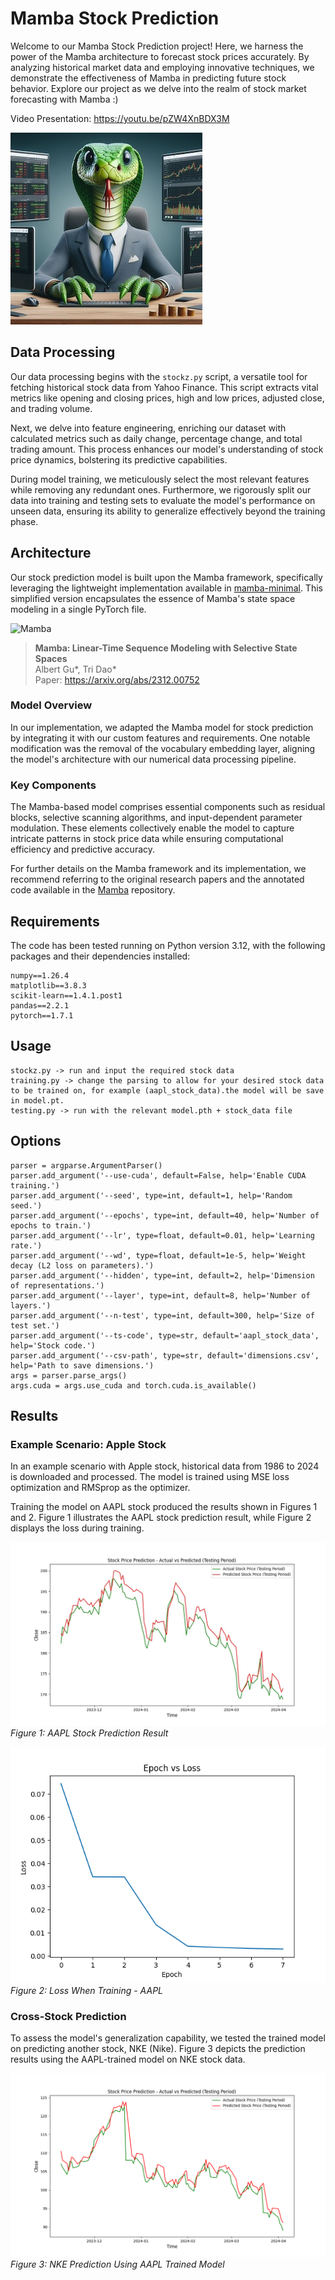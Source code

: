 # Mamba Stock Prediction

Welcome to our Mamba Stock Prediction project! Here, we harness the power of the Mamba architecture to forecast stock prices accurately. By analyzing historical market data and employing innovative techniques, we demonstrate the effectiveness of Mamba in predicting future stock behavior. Explore our project as we delve into the realm of stock market forecasting with Mamba :)

Video Presentation: https://youtu.be/pZW4XnBDX3M

![Image Description](https://github.com/Eitan-zw/MambaStocks_Project/blob/master/_11520c05-2fec-40dc-9263-98494b359cb9.jpeg)


## Data Processing

Our data processing begins with the `stockz.py` script, a versatile tool for fetching historical stock data from Yahoo Finance. This script extracts vital metrics like opening and closing prices, high and low prices, adjusted close, and trading volume.

Next, we delve into feature engineering, enriching our dataset with calculated metrics such as daily change, percentage change, and total trading amount. This process enhances our model's understanding of stock price dynamics, bolstering its predictive capabilities.

During model training, we meticulously select the most relevant features while removing any redundant ones. Furthermore, we rigorously split our data into training and testing sets to evaluate the model's performance on unseen data, ensuring its ability to generalize effectively beyond the training phase.

## Architecture

Our stock prediction model is built upon the Mamba framework, specifically leveraging the lightweight implementation available in [mamba-minimal](https://github.com/johnma2006/mamba-minimal). This simplified version encapsulates the essence of Mamba's state space modeling in a single PyTorch file.

![Mamba](https://github.com/state-spaces/mamba/blob/main/assets/selection.png)
> **Mamba: Linear-Time Sequence Modeling with Selective State Spaces**\
> Albert Gu*, Tri Dao*\
> Paper: https://arxiv.org/abs/2312.00752

### Model Overview

In our implementation, we adapted the Mamba model for stock prediction by integrating it with our custom features and requirements. One notable modification was the removal of the vocabulary embedding layer, aligning the model's architecture with our numerical data processing pipeline.

### Key Components

The Mamba-based model comprises essential components such as residual blocks, selective scanning algorithms, and input-dependent parameter modulation. These elements collectively enable the model to capture intricate patterns in stock price data while ensuring computational efficiency and predictive accuracy.

For further details on the Mamba framework and its implementation, we recommend referring to the original research papers and the annotated code available in the [Mamba](https://github.com/state-spaces/mamba) repository.

## Requirements

The code has been tested running on Python version 3.12, with the following packages and their dependencies installed:
```
numpy==1.26.4
matplotlib==3.8.3
scikit-learn==1.4.1.post1
pandas==2.2.1
pytorch==1.7.1
```
## Usage

```
stockz.py -> run and input the required stock data
training.py -> change the parsing to allow for your desired stock data to be trained on, for example (aapl_stock_data).the model will be save in model.pt.
testing.py -> run with the relevant model.pth + stock_data file
```

## Options
```
parser = argparse.ArgumentParser()
parser.add_argument('--use-cuda', default=False, help='Enable CUDA training.')
parser.add_argument('--seed', type=int, default=1, help='Random seed.')
parser.add_argument('--epochs', type=int, default=40, help='Number of epochs to train.')
parser.add_argument('--lr', type=float, default=0.01, help='Learning rate.')
parser.add_argument('--wd', type=float, default=1e-5, help='Weight decay (L2 loss on parameters).')
parser.add_argument('--hidden', type=int, default=2, help='Dimension of representations.')
parser.add_argument('--layer', type=int, default=8, help='Number of layers.')
parser.add_argument('--n-test', type=int, default=300, help='Size of test set.')
parser.add_argument('--ts-code', type=str, default='aapl_stock_data', help='Stock code.')
parser.add_argument('--csv-path', type=str, default='dimensions.csv', help='Path to save dimensions.')
args = parser.parse_args()
args.cuda = args.use_cuda and torch.cuda.is_available()
```

## Results

### Example Scenario: Apple Stock

In an example scenario with Apple stock, historical data from 1986 to 2024 is downloaded and processed. The model is trained using MSE loss optimization and RMSprop as the optimizer.

Training the model on AAPL stock produced the results shown in Figures 1 and 2. Figure 1 illustrates the AAPL stock prediction result, while Figure 2 displays the loss during training.

![AAPL Stock Prediction Result](https://github.com/Eitan-zw/MambaStocks_Project/blob/master/apple%20stock%20n%3D100.jpg)
                                *Figure 1: AAPL Stock Prediction Result*

![Loss When Training - AAPL](https://github.com/Eitan-zw/MambaStocks_Project/blob/master/epoch%20vs%20loss%2040%20epoch.jpg)
                                *Figure 2: Loss When Training - AAPL*

### Cross-Stock Prediction

To assess the model's generalization capability, we tested the trained model on predicting another stock, NKE (Nike). Figure 3 depicts the prediction results using the AAPL-trained model on NKE stock data.

![NKE Prediction Using AAPL Trained Model](https://github.com/Eitan-zw/MambaStocks_Project/blob/master/nke%20stock%20n%3D100.jpg)
                                *Figure 3: NKE Prediction Using AAPL Trained Model*


